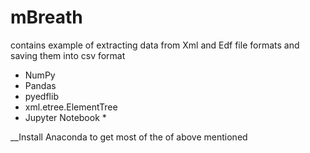 # mBreath
contains example of extracting data from Xml and Edf file formats and saving them into csv format

* NumPy
* Pandas 
* pyedflib 
* xml.etree.ElementTree
* Jupyter Notebook *

__Install Anaconda to get most of the of above mentioned
